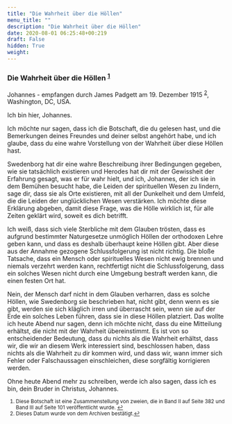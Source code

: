 ```yaml
---
title: "Die Wahrheit über die Höllen"
menu_title: ""
description: "Die Wahrheit über die Höllen"
date: 2020-08-01 06:25:48+00:219
draft: False
hidden: True
weight:
---
```

### Die Wahrheit über die Höllen <sup id="a1">[1](#f1)</sup>

Johannes - empfangen durch James Padgett am 19. Dezember 1915 <sup id="a2">[2](#f2)</sup>, Washington, DC, USA.

Ich bin hier, Johannes.

Ich möchte nur sagen, dass ich die Botschaft, die du gelesen hast, und die Bemerkungen deines Freundes und deiner selbst angehört habe, und ich glaube, dass du eine wahre Vorstellung von der Wahrheit über diese Höllen hast.

Swedenborg hat dir eine wahre Beschreibung ihrer Bedingungen gegeben, wie sie tatsächlich existieren und Herodes hat dir mit der Gewissheit der Erfahrung gesagt, was er für wahr hielt, und ich, Johannes, der ich sie in dem Bemühen besucht habe, die Leiden der spirituellen Wesen zu lindern, sage dir, dass sie als Orte existieren, mit all der Dunkelheit und dem Umfeld, die die Leiden der unglücklichen Wesen verstärken. Ich möchte diese Erklärung abgeben, damit diese Frage, was die Hölle wirklich ist, für alle Zeiten geklärt wird, soweit es dich betrifft.

Ich weiß, dass sich viele Sterbliche mit dem Glauben trösten, dass es aufgrund bestimmter Naturgesetze unmöglich Höllen der orthodoxen Lehre geben kann, und dass es deshalb überhaupt keine Höllen gibt. Aber diese aus der Annahme gezogene Schlussfolgerung ist nicht richtig. Die bloße Tatsache, dass ein Mensch oder spirituelles Wesen nicht ewig brennen und niemals verzehrt werden kann, rechtfertigt nicht die Schlussfolgerung, dass ein solches Wesen nicht durch eine Umgebung bestraft werden kann, die einen festen Ort hat.

Nein, der Mensch darf nicht in dem Glauben verharren, dass es solche Höllen, wie Swedenborg sie beschrieben hat, nicht gibt, denn wenn es sie gibt, werden sie sich kläglich irren und überrascht sein, wenn sie auf der Erde ein solches Leben führen, dass sie in diese Höllen platziert. Das wollte ich heute Abend nur sagen, denn ich möchte nicht, dass du eine Mitteilung erhältst, die nicht mit der Wahrheit übereinstimmt. Es ist von so entscheidender Bedeutung, dass du nichts als die Wahrheit erhältst, dass wir, die wir an diesem Werk interessiert sind, beschlossen haben, dass nichts als die Wahrheit zu dir kommen wird, und dass wir, wann immer sich Fehler oder Falschaussagen einschleichen, diese sorgfältig korrigieren werden.

Ohne heute Abend mehr zu schreiben, werde ich also sagen, dass ich es bin, dein Bruder in Christus, Johannes.
<small>

1. <large id="f1"> Diese Botschaft ist eine Zusammenstellung von zweien, die in Band II auf Seite 382 und Band III auf Seite 101 veröffentlicht wurde. [↩](#a1)
2. <large id="f2"> Dieses Datum wurde von dem Archiven bestätigt.[↩](#a2)
